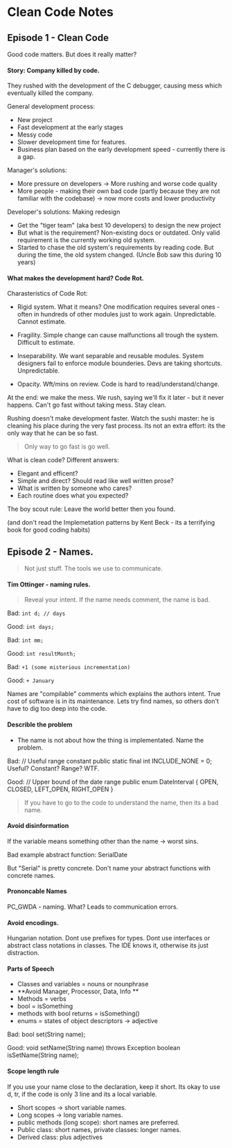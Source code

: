 # Clean Code Notes

## Episode 1 - Clean Code

Good code matters. But does it really matter?

#### Story: Company killed by code.
They rushed with the development of the C debugger, causing mess which eventually killed the company.

General development process: 

* New project
* Fast development at the early stages
* Messy code
* Slower development time for features. 
* Business plan based on the early development speed - currently there is a gap.

Manager's solutions: 

* More pressure on developers -> More rushing and worse code quality
* More people - making their own bad code (partly because they are not familiar with the codebase) -> now more costs and lower productivity

Developer's solutions: Making redesign

* Get the "tiger team" (aka best 10 developers) to design the new project
* But what is the requirement? Non-existing docs or outdated. Only valid requirement is the currently working old system.
* Started to chase the old system's requirements by reading code. But during the time, the old system changed.
(Uncle Bob saw this during 10 years)

#### What makes the development hard? Code Rot.
Charasteristics of Code Rot:

* Rigid system. What it means? One modification requires several ones - often in hundreds of other modules just to work again. Unpredictable. Cannot estimate.

* Fragility. Simple change can cause malfunctions all trough the system. Difficult to estimate.

* Inseparability. We want separable and reusable modules. System designers fail to enforce module bounderies. Devs are taking shortcuts. Unpredictable.

* Opacity.
Wft/mins on review. Code is hard to read/understand/change.

At the end: we make the mess. We rush, saying we'll fix it later - but it never happens. Can't go fast without taking mess. 
Stay clean.

Rushing doesn't make development faster.
Watch the sushi master: he is cleaning his place during the very fast process. Its not an extra effort: its the only way that he can be so fast.
> Only way to go fast is go well.

What is clean code? Different answers: 

* Elegant and efficent?
* Simple and direct? Should read like well written prose?
* What is written by someone who cares?
* Each routine does what you expected?

The boy scout rule: Leave the world better then you found.

(and don't read the Implemetation patterns by Kent Beck - its a  terrifying book for good coding habits)

## Episode 2 - Names. 

> Not just stuff. The tools we use to communicate.

#### Tim Ottinger - naming rules.

> Reveal your intent. If the name needs comment, the name is bad.

Bad: `int d; // days`

Good: `int days;`

Bad: `int mm;`

Good: `int resultMonth;`

Bad: `+1 (some misterious incrementation)`

Good: `+ January`

Names are "compilable" comments which explains the authors intent.
True cost of software is in its maintenance. Lets try find names, so others don't have to dig too deep into the code.

#### Describle the problem

* The name is not about how the thing is implementated. Name the problem.

Bad: 
// Useful range constant
public static final int INCLUDE_NONE = 0;
Useful? Constant? Range? WTF.

Good:
// Upper bound of the date range
public enum DateInterval {
OPEN, CLOSED, LEFT_OPEN, RIGHT_OPEN
}

> If you have to go to the code to understand the name, then its a bad name.

#### Avoid disinformation
If the variable means something other than the name -> worst sins.

Bad example
abstract function: SerialDate

But "Serial" is pretty concrete. Don't name your abstract functions with concrete names.

#### Prononcable Names
PC_GWDA - naming. What? Leads to communication errors.
 
#### Avoid encodings.
Hungarian notation. Dont use prefixes for types.
Dont use interfaces or abstract class notations in classes. The IDE knows it, otherwise its just distraction.

#### Parts of Speech

* Classes and variables = nouns or nounphrase
* **Avoid Manager, Processor, Data, Info **
* Methods = verbs
* bool = isSomething
* methods with bool returns = isSomething()
* enums = states of object descriptors -> adjective
 
Bad: bool set(String name);

Good: 
void setName(String name) throws Exception
boolean isSetName(String name);
 
#### Scope length rule
If you use your name close to the declaration, keep it short. 
Its okay to use d, tr, if the code is only 3 line and its a local variable.

* Short scopes -> short variable names.
* Long scopes -> long variable names.
* public methods (long scope): short names are preferred.
* Public class: short names, private classes: longer names.
* Derived class: plus adjectives
